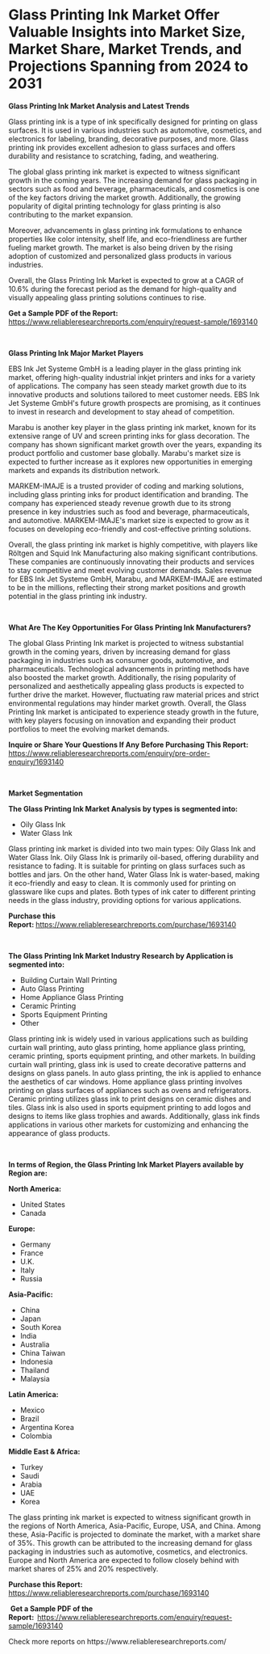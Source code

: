 <p><h1>Glass Printing Ink Market Offer Valuable Insights into Market Size, Market Share, Market Trends, and Projections Spanning from 2024 to 2031</h1></p><p><strong>Glass Printing Ink Market Analysis and Latest Trends</strong></p>
<p><p>Glass printing ink is a type of ink specifically designed for printing on glass surfaces. It is used in various industries such as automotive, cosmetics, and electronics for labeling, branding, decorative purposes, and more. Glass printing ink provides excellent adhesion to glass surfaces and offers durability and resistance to scratching, fading, and weathering.</p><p>The global glass printing ink market is expected to witness significant growth in the coming years. The increasing demand for glass packaging in sectors such as food and beverage, pharmaceuticals, and cosmetics is one of the key factors driving the market growth. Additionally, the growing popularity of digital printing technology for glass printing is also contributing to the market expansion.</p><p>Moreover, advancements in glass printing ink formulations to enhance properties like color intensity, shelf life, and eco-friendliness are further fueling market growth. The market is also being driven by the rising adoption of customized and personalized glass products in various industries.</p><p>Overall, the Glass Printing Ink Market is expected to grow at a CAGR of 10.6% during the forecast period as the demand for high-quality and visually appealing glass printing solutions continues to rise.</p></p>
<p><strong>Get a Sample PDF of the Report:&nbsp;</strong> <a href="https://www.reliableresearchreports.com/enquiry/request-sample/1693140">https://www.reliableresearchreports.com/enquiry/request-sample/1693140</a></p>
<p>&nbsp;</p>
<p><strong>Glass Printing Ink Major Market Players</strong></p>
<p><p>EBS Ink Jet Systeme GmbH is a leading player in the glass printing ink market, offering high-quality industrial inkjet printers and inks for a variety of applications. The company has seen steady market growth due to its innovative products and solutions tailored to meet customer needs. EBS Ink Jet Systeme GmbH's future growth prospects are promising, as it continues to invest in research and development to stay ahead of competition.</p><p>Marabu is another key player in the glass printing ink market, known for its extensive range of UV and screen printing inks for glass decoration. The company has shown significant market growth over the years, expanding its product portfolio and customer base globally. Marabu's market size is expected to further increase as it explores new opportunities in emerging markets and expands its distribution network.</p><p>MARKEM-IMAJE is a trusted provider of coding and marking solutions, including glass printing inks for product identification and branding. The company has experienced steady revenue growth due to its strong presence in key industries such as food and beverage, pharmaceuticals, and automotive. MARKEM-IMAJE's market size is expected to grow as it focuses on developing eco-friendly and cost-effective printing solutions.</p><p>Overall, the glass printing ink market is highly competitive, with players like Röltgen and Squid Ink Manufacturing also making significant contributions. These companies are continuously innovating their products and services to stay competitive and meet evolving customer demands. Sales revenue for EBS Ink Jet Systeme GmbH, Marabu, and MARKEM-IMAJE are estimated to be in the millions, reflecting their strong market positions and growth potential in the glass printing ink industry.</p></p>
<p>&nbsp;</p>
<p><strong>What Are The Key Opportunities For Glass Printing Ink Manufacturers?</strong></p>
<p><p>The global Glass Printing Ink market is projected to witness substantial growth in the coming years, driven by increasing demand for glass packaging in industries such as consumer goods, automotive, and pharmaceuticals. Technological advancements in printing methods have also boosted the market growth. Additionally, the rising popularity of personalized and aesthetically appealing glass products is expected to further drive the market. However, fluctuating raw material prices and strict environmental regulations may hinder market growth. Overall, the Glass Printing Ink market is anticipated to experience steady growth in the future, with key players focusing on innovation and expanding their product portfolios to meet the evolving market demands.</p></p>
<p><strong>Inquire or Share Your Questions If Any Before Purchasing This Report:</strong> <a href="https://www.reliableresearchreports.com/enquiry/pre-order-enquiry/1693140">https://www.reliableresearchreports.com/enquiry/pre-order-enquiry/1693140</a></p>
<p>&nbsp;</p>
<p><strong>Market Segmentation</strong></p>
<p><strong>The Glass Printing Ink Market Analysis by types is segmented into:</strong></p>
<p><ul><li>Oily Glass Ink</li><li>Water Glass Ink</li></ul></p>
<p><p>Glass printing ink market is divided into two main types: Oily Glass Ink and Water Glass Ink. Oily Glass Ink is primarily oil-based, offering durability and resistance to fading. It is suitable for printing on glass surfaces such as bottles and jars. On the other hand, Water Glass Ink is water-based, making it eco-friendly and easy to clean. It is commonly used for printing on glassware like cups and plates. Both types of ink cater to different printing needs in the glass industry, providing options for various applications.</p></p>
<p><strong>Purchase this Report:&nbsp;</strong><a href="https://www.reliableresearchreports.com/purchase/1693140">https://www.reliableresearchreports.com/purchase/1693140</a></p>
<p>&nbsp;</p>
<p><strong>The Glass Printing Ink Market Industry Research by Application is segmented into:</strong></p>
<p><ul><li>Building Curtain Wall Printing</li><li>Auto Glass Printing</li><li>Home Appliance Glass Printing</li><li>Ceramic Printing</li><li>Sports Equipment Printing</li><li>Other</li></ul></p>
<p><p>Glass printing ink is widely used in various applications such as building curtain wall printing, auto glass printing, home appliance glass printing, ceramic printing, sports equipment printing, and other markets. In building curtain wall printing, glass ink is used to create decorative patterns and designs on glass panels. In auto glass printing, the ink is applied to enhance the aesthetics of car windows. Home appliance glass printing involves printing on glass surfaces of appliances such as ovens and refrigerators. Ceramic printing utilizes glass ink to print designs on ceramic dishes and tiles. Glass ink is also used in sports equipment printing to add logos and designs to items like glass trophies and awards. Additionally, glass ink finds applications in various other markets for customizing and enhancing the appearance of glass products.</p></p>
<p>&nbsp;</p>
<p><strong>In terms of Region, the Glass Printing Ink Market Players available by Region are:</strong></p>
<p>
    <p> <strong> North America: </strong>
        <ul>
            <li>United States</li>
            <li>Canada</li>
        </ul>
        </p> 
    <p> <strong> Europe: </strong>
        <ul>
            <li>Germany</li>
            <li>France</li>
            <li>U.K.</li>
            <li>Italy</li>
            <li>Russia</li>
        </ul>
        </p> 
    <p> <strong> Asia-Pacific: </strong>
        <ul>
            <li>China</li>
            <li>Japan</li>
            <li>South Korea</li>
            <li>India</li>
            <li>Australia</li>
            <li>China Taiwan</li>
            <li>Indonesia</li>
            <li>Thailand</li>
            <li>Malaysia</li>
        </ul>
        </p> 
    <p> <strong> Latin America: </strong>
        <ul>
            <li>Mexico</li>
            <li>Brazil</li>
            <li>Argentina Korea</li>
            <li>Colombia</li>
        </ul>
        </p> 
    <p> <strong> Middle East & Africa: </strong>
        <ul>
            <li>Turkey</li>
            <li>Saudi</li>
            <li>Arabia</li>
            <li>UAE</li>
            <li>Korea</li>
        </ul>
    </p>
    </p>
<p><p>The glass printing ink market is expected to witness significant growth in the regions of North America, Asia-Pacific, Europe, USA, and China. Among these, Asia-Pacific is projected to dominate the market, with a market share of 35%. This growth can be attributed to the increasing demand for glass packaging in industries such as automotive, cosmetics, and electronics. Europe and North America are expected to follow closely behind with market shares of 25% and 20% respectively.</p></p>
<p><strong>Purchase this Report: </strong><a href="https://www.reliableresearchreports.com/purchase/1693140">https://www.reliableresearchreports.com/purchase/1693140</a></p>
<p>&nbsp;<strong>Get a Sample PDF of the Report:&nbsp;&nbsp;</strong><a href="https://www.reliableresearchreports.com/enquiry/request-sample/1693140">https://www.reliableresearchreports.com/enquiry/request-sample/1693140</a></p>
<p><strong></strong></p>
<p>Check more reports on https://www.reliableresearchreports.com/</p>